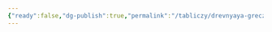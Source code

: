 ```yaml
---
{"ready":false,"dg-publish":true,"permalink":"/tabliczy/drevnyaya-grecziya/voiny-iz-riache/","dgPassFrontmatter":true}
---
```



